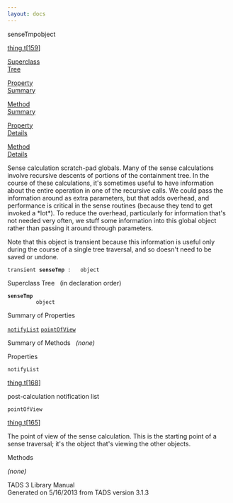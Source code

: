 ```yaml
---
layout: docs
---
```

<span class="title">senseTmp</span><span class="type">object</span>

[thing.t](../file/thing.t.html)\[[159](../source/thing.t.html#159)\]

[Superclass  
Tree](#_SuperClassTree_)

[Property  
Summary](#_PropSummary_)

[Method  
Summary](#_MethodSummary_)

[Property  
Details](#_Properties_)

[Method  
Details](#_Methods_)



Sense calculation scratch-pad globals. Many of the sense calculations
involve recursive descents of portions of the containment tree. In the
course of these calculations, it's sometimes useful to have information
about the entire operation in one of the recursive calls. We could pass
the information around as extra parameters, but that adds overhead, and
performance is critical in the sense routines (because they tend to get
invoked a \*lot\*). To reduce the overhead, particularly for information
that's not needed very often, we stuff some information into this global
object rather than passing it around through parameters.

Note that this object is transient because this information is useful
only during the course of a single tree traversal, and so doesn't need
to be saved or undone.

`transient `**`senseTmp`**` :   object`



<span id="_SuperClassTree_"></span>



<span class="hdln">Superclass Tree</span>   (in declaration order)



**`senseTmp`**  
`         object`  
<span id="_PropSummary_"></span>



<span class="hdln">Summary of Properties</span>  



[`notifyList`](#notifyList) [`pointOfView`](#pointOfView)

<span id="_MethodSummary_"></span>



<span class="hdln">Summary of Methods</span>  
*(none)* <span id="_Properties_"></span>



<span class="hdln">Properties</span>  



<span id="notifyList"></span>

`notifyList`

[thing.t](../file/thing.t.html)\[[168](../source/thing.t.html#168)\]



post-calculation notification list



<span id="pointOfView"></span>

`pointOfView`

[thing.t](../file/thing.t.html)\[[165](../source/thing.t.html#165)\]



The point of view of the sense calculation. This is the starting point
of a sense traversal; it's the object that's viewing the other objects.



<span id="_Methods_"></span>



<span class="hdln">Methods</span>  



*(none)*



TADS 3 Library Manual  
Generated on 5/16/2013 from TADS version 3.1.3


